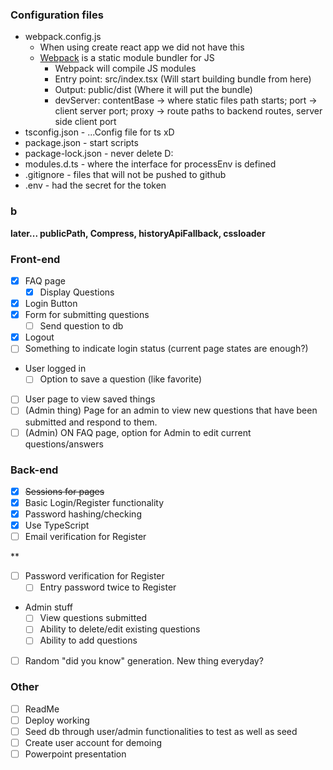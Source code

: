 ### Configuration files
- webpack.config.js
    - When using create react app we did not have this 
    - [Webpack](https://webpack.js.org/) is a static module bundler for JS
        - Webpack will compile JS modules
        - Entry point: src/index.tsx (Will start building bundle from here)
        - Output: public/dist (Where it will put the bundle)
        - devServer: contentBase -> where static files path starts; port -> client server port; proxy -> route paths to backend routes, server side client port
- tsconfig.json - ...Config file for ts xD
- package.json - start scripts
- package-lock.json - never delete D:
- modules.d.ts - where the interface for processEnv is defined
- .gitignore - files that will not be pushed to github
- .env - had the secret for the token

### b
**later... publicPath, Compress, historyApiFallback, cssloader**

### Front-end
- [x] FAQ page
    - [x] Display Questions
- [x] Login Button
- [x] Form for submitting questions
    - [ ] Send question to db
- [x] Logout
- [ ] Something to indicate login status (current page states are enough?)
- User logged in
    - [ ] Option to save a question (like favorite)
- [ ] User page to view saved things
- [ ] (Admin thing) Page for an admin to view new questions that have been submitted and respond to them.
- [ ] (Admin) ON FAQ page, option for Admin to edit current questions/answers

### Back-end
- [x] ~~Sessions for pages~~
- [x] Basic Login/Register functionality
- [x] Password hashing/checking
- [x] Use TypeScript
- [ ] Email verification for Register

**
- [ ] Password verification for Register
    - [ ] Entry password twice to Register

- Admin stuff
    - [ ] View questions submitted
    - [ ] Ability to delete/edit existing questions
    - [ ] Ability to add questions
- [ ] Random "did you know" generation. New thing everyday?

### Other
- [ ] ReadMe
- [ ] Deploy working
- [ ] Seed db through user/admin functionalities to test as well as seed
- [ ] Create user account for demoing
- [ ] Powerpoint presentation
